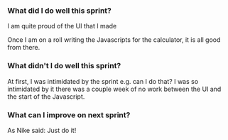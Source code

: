 <h3>What did I do well this sprint?</h3>

<p>
   I am quite proud of the UI that I made
</p>
<p>
   Once I am on a roll writing the Javascripts for the calculator, it is all good from there.
</p>

<h3>What didn't I do well this sprint?</h3>

<p>
   At first, I was intimidated by the sprint e.g. can I do that? I was so intimidated by it there was a couple week of no work between the UI and the start of the Javascript.
</p>


<h3>What can I improve on next sprint?</h3>

<p>As Nike said: Just do it!</p>